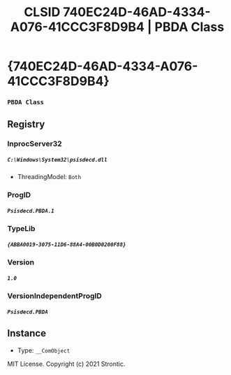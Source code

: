 ﻿---
title: "CLSID 740EC24D-46AD-4334-A076-41CCC3F8D9B4 | PBDA Class"
excerpt: What is COM-Object CLSID 740EC24D-46AD-4334-A076-41CCC3F8D9B4?
---

# {740EC24D-46AD-4334-A076-41CCC3F8D9B4}

### `PBDA Class`

## Registry


### InprocServer32

##### `C:\Windows\System32\psisdecd.dll`
* ThreadingModel: `Both`

### ProgID

##### `Psisdecd.PBDA.1`

### TypeLib

##### `{ABBA0019-3075-11D6-88A4-00B0D0200F88}`

### Version

##### `1.0`

### VersionIndependentProgID

##### `Psisdecd.PBDA`

## Instance

* Type: `__ComObject`

MIT License. Copyright (c) 2021 Strontic.


